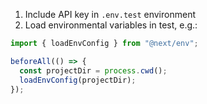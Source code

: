 1. Include API key in `.env.test` environment
2. Load environmental variables in test, e.g.:

```ts
import { loadEnvConfig } from "@next/env";

beforeAll(() => {
  const projectDir = process.cwd();
  loadEnvConfig(projectDir);
});
```

